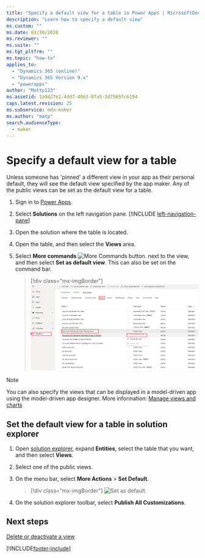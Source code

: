 ```yaml
---
title: "Specify a default view for a table in Power Apps | MicrosoftDocs"
description: "Learn how to specify a default view"
ms.custom: ""
ms.date: 03/30/2020
ms.reviewer: ""
ms.suite: ""
ms.tgt_pltfrm: ""
ms.topic: "how-to"
applies_to: 
  - "Dynamics 365 (online)"
  - "Dynamics 365 Version 9.x"
  - "powerapps"
author: "Mattp123"
ms.assetid: 1a9d27e1-4dd7-4063-87a5-3d7565fc6194
caps.latest.revision: 25
ms.subservice: mda-maker
ms.author: "matp"
search.audienceType: 
  - maker
---
```

# Specify a default view for a table

<a name="BKMK_SetDefaultView"></a>   

Unless someone has 'pinned' a different view in your app as their personal default, they will see the default view specified by the app maker. Any of the public views can be set as the default view for a table.  
  
1. Sign in to [Power Apps](https://make.powerapps.com/?utm_source=padocs&utm_medium=linkinadoc&utm_campaign=referralsfromdoc).  

1. Select **Solutions** on the left navigation pane. [!INCLUDE [left-navigation-pane](../../includes/left-navigation-pane.md)]
1. Open the solution where the table is located.
1. Open the table, and then select the **Views** area.
1. Select **More commands** ![More Commands button.](media/more-commands.gif "More Commands button for forms") next to the view, and then select **Set as default view**. This can also be set on the command bar.

    > [!div class="mx-imgBorder"] 
    > ![Set as default view.](media/set-as-default-menu-maker.png)

> [!NOTE]
> You can also specify the views that can be displayed in a model-driven app using the model-driven app designer. More information: [Manage views and charts](create-add-remove-forms-views-dashboards.md#manage-views-and-charts)

## Set the default view for a table in solution explorer
  
1.  Open [solution explorer](advanced-navigation.md#solution-explorer), expand **Entities**, select the table that you want, and then select **Views**.
  
2.  Select one of the public views.  
  
3.  On the menu bar, select **More Actions** > **Set Default**.  

    > [!div class="mx-imgBorder"] 
    > ![Set as default.](media/set-as-default-menu.png)
  
4.  On the solution explorer toolbar, select **Publish All Customizations**.  

## Next steps

[Delete or deactivate a view](remove-views.md)

[!INCLUDE[footer-include](../../includes/footer-banner.md)]
